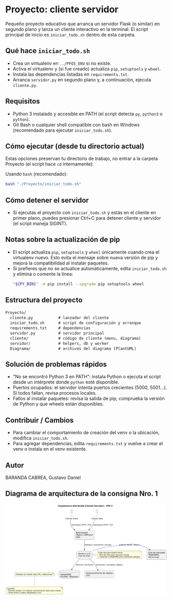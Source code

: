 # Proyecto: cliente servidor

Pequeño proyecto educativo que arranca un servidor Flask (o similar) en segundo plano
y lanza un cliente interactivo en la terminal. El script principal de inicio es
`iniciar_todo.sh` dentro de esta carpeta.

## Qué hace `iniciar_todo.sh`
- Crea un virtualenv en `../PFO3_ENV` si no existe.
- Activa el virtualenv y (si fue creado) actualiza `pip`, `setuptools` y `wheel`.
- Instala las dependencias listadas en `requirements.txt`.
- Arranca `servidor.py` en segundo plano y, a continuación, ejecuta `cliente.py`.

## Requisitos
- Python 3 instalado y accesible en PATH (el script detecta `py`, `python3` o `python`).
- Git Bash o cualquier shell compatible con bash en Windows (recomendado para ejecutar `iniciar_todo.sh`).

## Cómo ejecutar (desde tu directorio actual)
Estas opciones preservan tu directorio de trabajo, no entrar a la carpeta Proyecto (el script hace `cd` internamente): 

Usando `bash` (recomendado):
```bash
bash "./Proyecto/iniciar_todo.sh"
```


## Cómo detener el servidor

  - Si ejecutas el proyecto con `iniciar_todo.sh` y estás en el cliente en primer plano,
    puedes presionar Ctrl+C para detener cliente y servidor (el script maneja SIGINT).

## Notas sobre la actualización de pip
- El script actualiza `pip`, `setuptools` y `wheel` únicamente cuando crea el virtualenv nuevo. Esto evita el mensaje
  sobre nueva versión de pip y mejora la compatibilidad al instalar paquetes.
- Si prefieres que no se actualice automáticamente, edita `iniciar_todo.sh` y elimina o comente la línea:
  ```bash
  "${PY_BIN}" -m pip install --upgrade pip setuptools wheel
  ```

## Estructura del proyecto
```
Proyecto/
  cliente.py           # lanzador del cliente
  iniciar_todo.sh      # script de configuración y arranque
  requirements.txt     # dependencias
  servidor.py          # servidor principal
  cliente/             # código de cliente (menu, diagrama)
  servidor/            # helpers, db y worker
  Diagrama/            # archivos del diagrama (PlantUML)
```

## Solución de problemas rápidos
- "No se encontró Python 3 en PATH": instala Python o ejecuta el script desde un intérprete donde `python` esté disponible.
- Puertos ocupados: el servidor intenta puertos crecientes (5000, 5001...). Si todos fallan, revisa procesos locales.
- Fallos al instalar paquetes: revisa la salida de pip; comprueba la versión de Python y que wheels están disponibles.

## Contribuir / Cambios
- Para cambiar el comportamiento de creación del venv o la ubicación, modifica `iniciar_todo.sh`.
- Para agregar dependencias, edita `requirements.txt` y vuelve a crear el venv o instala en el venv existente.

## Autor
BARANDA CABREA, Gustavo Daniel

## Diagrama de arquitectura de la consigna Nro. 1

![Diagrama de arquitectura](Diagrama/diagram.png)




